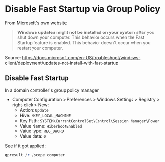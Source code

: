 # Disable Fast Startup via Group Policy

From Microsoft's own website:

> **Windows updates might not be installed on your system** after you shut down your computer. This behavior occurs when the Fast Startup feature is enabled. This behavior doesn't occur when you restart your computer.

Source: https://docs.microsoft.com/en-US/troubleshoot/windows-client/deployment/updates-not-install-with-fast-startup

## Disable Fast Startup

In a domain controller's group policy manager:

- Computer Configuration > Preferences > Windows Settings > Registry > right-click > New:
  - Action: `Update`
  - Hive: `HKEY_LOCAL_MACHINE`
  - Key Path: `SYSTEM\CurrentControlSet\Control\Session Manager\Power`
  - Value Name: `HiberbootEnabled`
  - Value type: `REG_DWORD`
  - Value data: `0`

See if it got applied:

```powershell
gpresult /r /scope computer
```
